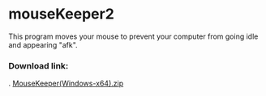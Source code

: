 # mouseKeeper2
 This program moves your mouse to prevent your computer from going idle and appearing "afk".
 
 ### Download link:
 
 . [MouseKeeper(Windows-x64).zip](https://downgit.github.io/#/home?url=https://github.com/michealTonegrave/mouseKeeper2/tree/windows-amd-64.exe)
